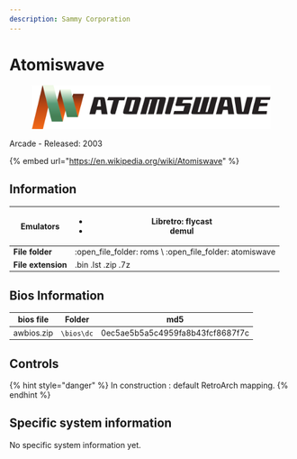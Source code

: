 ```yaml
---
description: Sammy Corporation
---
```


# Atomiswave

<figure><img src="https://raw.githubusercontent.com/fabricecaruso/es-theme-carbon/52ff37c9e265587d006945a2ba695b5a962b3a3d/art/logos/atomiswave.svg" alt=""><figcaption></figcaption></figure>

Arcade - Released: 2003

{% embed url="https://en.wikipedia.org/wiki/Atomiswave" %}

## Information

| **Emulators**      | <ul><li>Libretro: flycast</li><li>demul</li></ul>           |
| ------------------ | ----------------------------------------------------------- |
| **File folder**    | :open\_file\_folder: roms \ :open\_file\_folder: atomiswave |
| **File extension** | .bin .lst .zip .7z                                          |

## Bios Information

| bios file  | Folder     | md5                              |
| ---------- | ---------- | -------------------------------- |
| awbios.zip | `\bios\dc` | 0ec5ae5b5a5c4959fa8b43fcf8687f7c |

## Controls

{% hint style="danger" %}
In construction : default RetroArch mapping.
{% endhint %}

## Specific system information

No specific system information yet.
